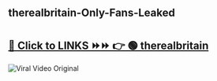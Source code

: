 
 ## therealbritain-Only-Fans-Leaked

# <h2><a href="https://clipsfans.com/therealbritain&ref=git">🔗 Click to LINKS ⏩⏩ 👉 🟢 therealbritain </a></h2>

<a href="https://clipsfans.com/therealbritain&ref=git" rel="nofollow" data-target="animated-image.originalLink"><img src="https://i.ibb.co.com/xMMVF88/686577567.gif" alt="Viral Video Original" style="max-width: 100%; display: inline-block;" data-target="animated-image.originalImage"></a>
